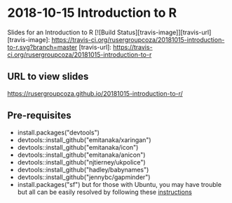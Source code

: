 # 2018-10-15 Introduction to R
 Slides for an Introduction to R
[![Build Status][travis-image]][travis-url]
 [travis-image]: https://travis-ci.org/rusergroupcoza/20181015-introduction-to-r.svg?branch=master
[travis-url]: https://travis-ci.org/rusergroupcoza/20181015-introduction-to-r

## URL to view slides
https://rusergroupcoza.github.io/20181015-introduction-to-r/

## Pre-requisites
* install.packages("devtools")
* devtools::install_github("emitanaka/xaringan")
* devtools::install_github("emitanaka/icon")
* devtools::install_github("emitanaka/anicon")
* devtools::install_github("njtierney/ukpolice")
* devtools::install_github("hadley/babynames")
* devtools::install_github("jennybc/gapminder")
* install.packages("sf") but for those with Ubuntu, you may have trouble but all can be easily resolved by following these [instructions](https://github.com/datacarpentry/r-raster-vector-geospatial/issues/138)
